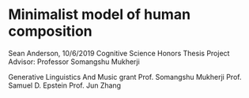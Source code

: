 Minimalist model of human composition
=======================================

Sean Anderson, 10/6/2019
Cognitive Science Honors Thesis Project
Advisor: Professor Somangshu Mukherji

Generative Linguistics And Music grant
Prof. Somangshu Mukherji
Prof. Samuel D. Epstein
Prof. Jun Zhang
